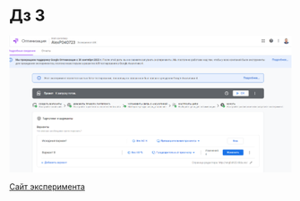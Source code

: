 # Дз 3

![Работа](/ABTesting/Pictures/003_029.PNG)

[Сайт эксперимента](https://optimize.google.com/optimize/home/?authuser=0&hl=ru#/accounts/4705187983/containers/15531172/experiments/770)